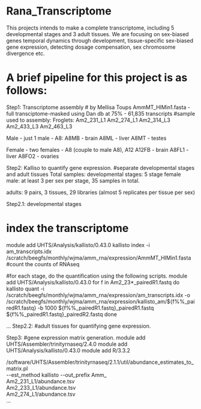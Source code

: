 # Rana_Transcriptome
This projects intends to make a complete transcriptome, including 5 developmental stages and 3 adult tissues. We are focusing on sex-biased genes temporal dynamics through development, tissue-specific sex-biased gene expression, detecting dosage compensation, sex chromosome divergence etc.

# A brief pipeline for this project is as follows:

Step1: Transcriptome assembly # by Mellisa Toups
AmmMT_HIMin1.fasta - full transciptome-masked using Dan db at 75% - 61,835 transcripts
#sample used to assembly:
Froglets:
Am2_231_L1
Am2_274_L1
Am2_314_L3
Am2_433_L3
Am2_463_L3

Male - just 1 male - A8:
A8MB - brain
A8ML - liver
A8MT - testes

Female - two females - A8 (couple to male A8), A12
A12FB - brain
A8FL1 - liver
A8FO2 - ovaries

Step2: Kalliso to quantify gene expression.
#separate developmental stages and adult tissues
Total samples:
developmental stages: 5
stage female male: at least 3 per sex per stage, 35 samples in total.

adults:
9 pairs, 3 tissues, 29 libraries (almost 5 replicates per tissue per sex)

Step2.1: developmental stages

# index the transcriptome
module add UHTS/Analysis/kallisto/0.43.0
kallisto index -i am_transcripts.idx /scratch/beegfs/monthly/wjma/amm_rna/expression/AmmMT_HIMin1.fasta
#count the counts of RNAseq

#for each stage, do the quantification using the following scripts.
module add UHTS/Analysis/kallisto/0.43.0
for f in Am2_23*_pairedR1.fastq
do
kallisto quant -i /scratch/beegfs/monthly/wjma/amm_rna/expression/am_transcripts.idx -o /scratch/beegfs/monthly/wjma/amm_rna/expression/kallisto_am/${f%%_pairedR1.fastq} -b 1000 ${f%%_pairedR1.fastq}_pairedR1.fastq ${f%%_pairedR1.fastq}_pairedR2.fastq
done

...
Step2.2: #adult tissues for quantifying gene expression.

Step3: #gene expression matrix generation.
module add UHTS/Assembler/trinityrnaseq/2.4.0
module add UHTS/Analysis/kallisto/0.43.0
module add R/3.3.2

/software/UHTS/Assembler/trinityrnaseq/2.1.1/util/abundance_estimates_to_matrix.pl \
--est_method kallisto  --out_prefix Amm_ \
Am2_231_L1/abundance.tsv \
Am2_233_L1/abundance.tsv \
Am2_274_L1/abundance.tsv \
...
